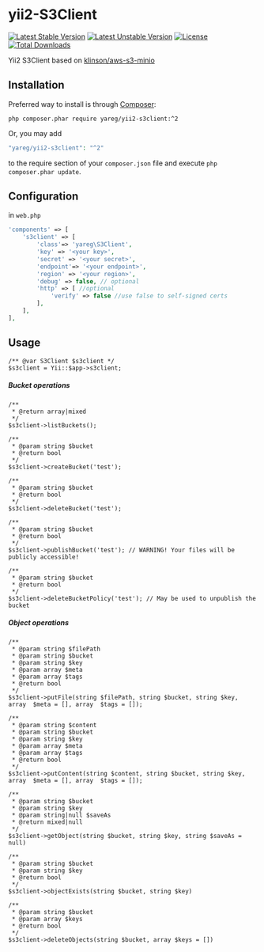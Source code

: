 # yii2-S3Client

[![Latest Stable Version](https://poser.pugx.org/yareg/yii2-s3client/v)](//packagist.org/packages/yareg/yii2-s3client)
[![Latest Unstable Version](https://poser.pugx.org/yareg/yii2-s3client/v/unstable)](//packagist.org/packages/yareg/yii2-s3client)
[![License](https://poser.pugx.org/yareg/yii2-s3client/license)](//packagist.org/packages/yareg/yii2-s3client)
[![Total Downloads](https://poser.pugx.org/yareg/yii2-s3client/downloads)](//packagist.org/packages/yareg/yii2-s3client)

Yii2 S3Client based on [klinson/aws-s3-minio](https://github.com/klinson/aws-s3-minio)

## Installation

Preferred way to install is through [Composer](https://getcomposer.org): 
```shell
php composer.phar require yareg/yii2-s3client:^2
```
Or, you may add

```php
"yareg/yii2-s3client": "^2"
```

to the require section of your `composer.json` file and execute `php composer.phar update`.

## Configuration

in ``web.php``

```php
'components' => [
    's3client' => [
        'class'=> 'yareg\S3Client',
        'key' => '<your key>',
        'secret' => '<your secret>',
        'endpoint'=> '<your endpoint>',
        'region' => '<your region>',
        'debug' => false, // optional
        'http' => [ //optional
            'verify' => false //use false to self-signed certs
        ],
    ],
],
```

## Usage

```
/** @var S3Client $s3client */
$s3client = Yii::$app->s3client;
```
##### Bucket operations
````
/**
 * @return array|mixed
 */
$s3client->listBuckets();

/**
 * @param string $bucket
 * @return bool
 */
$s3client->createBucket('test');

/**
 * @param string $bucket
 * @return bool
 */
$s3client->deleteBucket('test');

/**
 * @param string $bucket
 * @return bool
 */
$s3client->publishBucket('test'); // WARNING! Your files will be publicly accessible!

/**
 * @param string $bucket
 * @return bool
 */
$s3client->deleteBucketPolicy('test'); // May be used to unpublish the bucket
````

##### Object operations

```
/**
 * @param string $filePath
 * @param string $bucket
 * @param string $key
 * @param array $meta
 * @param array $tags
 * @return bool
 */
$s3client->putFile(string $filePath, string $bucket, string $key, array  $meta = [], array  $tags = []);

/**
 * @param string $content
 * @param string $bucket
 * @param string $key
 * @param array $meta
 * @param array $tags
 * @return bool
 */
$s3client->putContent(string $content, string $bucket, string $key, array  $meta = [], array  $tags = []);

/**
 * @param string $bucket
 * @param string $key
 * @param string|null $saveAs
 * @return mixed|null
 */
$s3client->getObject(string $bucket, string $key, string $saveAs = null)

/**
 * @param string $bucket
 * @param string $key
 * @return bool
 */
$s3client->objectExists(string $bucket, string $key)

/**
 * @param string $bucket
 * @param array $keys
 * @return bool
 */
$s3client->deleteObjects(string $bucket, array $keys = [])
```